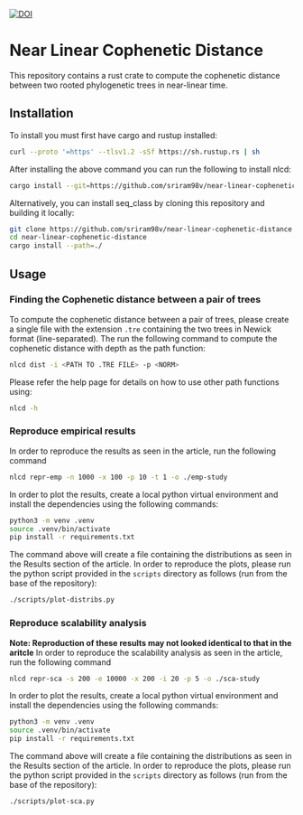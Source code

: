 [![DOI](https://zenodo.org/badge/816474443.svg)](https://zenodo.org/doi/10.5281/zenodo.13386029)

# Near Linear Cophenetic Distance
This repository contains a rust crate to compute the cophenetic distance between two rooted phylogenetic trees in near-linear time.

## Installation

To install you must first have cargo and rustup installed:
```bash
curl --proto '=https' --tlsv1.2 -sSf https://sh.rustup.rs | sh
```

After installing the above command you can run the following to install nlcd:
```bash
cargo install --git=https://github.com/sriram98v/near-linear-cophenetic-distance
```

Alternatively, you can install seq_class by cloning this repository and building it locally:
```bash
git clone https://github.com/sriram98v/near-linear-cophenetic-distance
cd near-linear-cophenetic-distance
cargo install --path=./
```

## Usage
### Finding the Cophenetic distance between a pair of trees
To compute the cophenetic distance between a pair of trees, please create a single file with the extension ```.tre``` containing the two trees in Newick format (line-separated). The run the following command to compute the cophenetic distance with depth as the path function:
```bash
nlcd dist -i <PATH TO .TRE FILE> -p <NORM>
```

Please refer the help page for details on how to use other path functions using:
```bash
nlcd -h
```

### Reproduce empirical results
In order to reproduce the results as seen in the article, run the following command
```bash
nlcd repr-emp -n 1000 -x 100 -p 10 -t 1 -o ./emp-study
```

In order to plot the results, create a local python virtual environment and install the dependencies using the following commands:
```bash
python3 -m venv .venv
source .venv/bin/activate
pip install -r requirements.txt
```

The command above will create a file containing the distributions as seen in the Results section of the article. In order to reproduce the plots, please run the python script provided in the ```scripts``` directory as follows (run from the base of the repository):
```bash
./scripts/plot-distribs.py
```

### Reproduce scalability analysis
**Note: Reproduction of these results may not looked identical to that in the aritcle**
In order to reproduce the scalability analysis as seen in the article, run the following command
```bash
nlcd repr-sca -s 200 -e 10000 -x 200 -i 20 -p 5 -o ./sca-study
```

In order to plot the results, create a local python virtual environment and install the dependencies using the following commands:
```bash
python3 -m venv .venv
source .venv/bin/activate
pip install -r requirements.txt
```

The command above will create a file containing the distributions as seen in the Results section of the article. In order to reproduce the plots, please run the python script provided in the ```scripts``` directory as follows (run from the base of the repository):
```bash
./scripts/plot-sca.py
```
